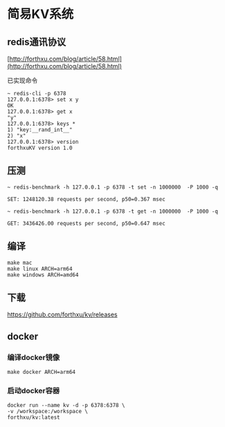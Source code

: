 # 简易KV系统

## redis通讯协议

[http://forthxu.com/blog/article/58.html](http://forthxu.com/blog/article/58.html)

已实现命令

```
~ redis-cli -p 6378
127.0.0.1:6378> set x y
OK
127.0.0.1:6378> get x
"y"
127.0.0.1:6378> keys *
1) "key:__rand_int__"
2) "x"
127.0.0.1:6378> version
forthxuKV version 1.0
```

## 压测

```
~ redis-benchmark -h 127.0.0.1 -p 6378 -t set -n 1000000  -P 1000 -q

SET: 1248120.38 requests per second, p50=0.367 msec

~ redis-benchmark -h 127.0.0.1 -p 6378 -t get -n 1000000  -P 1000 -q

GET: 3436426.00 requests per second, p50=0.647 msec
```

## 编译

```
make mac
make linux ARCH=arm64
make windows ARCH=amd64
```

## 下载

https://github.com/forthxu/kv/releases

## docker

### 编译docker镜像

```
make docker ARCH=arm64
```
### 启动docker容器

```
docker run --name kv -d -p 6378:6378 \
-v /workspace:/workspace \
forthxu/kv:latest
```